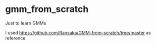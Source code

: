 # gmm_from_scratch

Just to learn GMMs

I used https://github.com/Ransaka/GMM-from-scratch/tree/master as reference